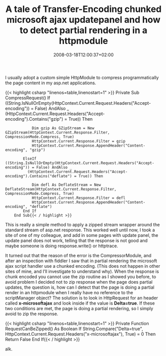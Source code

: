 ﻿---
title: "A tale of Transfer-Encoding chunked microsoft ajax updatepanel and how to detect partial rendering in a httpmodule"
description: ""
date: 2008-03-18T12:00:37+02:00
draft: false
tags: [ASPNET]
categories: [ASPNET]
---
I usually adopt a custom simple HttpModule to compress programmatically the page content in my asp.net applications.

{{< highlight csharp "linenos=table,linenostart=1" >}}
Private Sub CompressRequest()
            If ((String.IsNullOrEmpty(HttpContext.Current.Request.Headers("Accept-encoding")) = False) AndAlso _
             (HttpContext.Current.Request.Headers("Accept-encoding").Contains("gzip") = True)) Then

                Dim gzip As GZipStream = New GZipStream(HttpContext.Current.Response.Filter, CompressionMode.Compress, True)
                HttpContext.Current.Response.Filter = gzip
                HttpContext.Current.Response.AppendHeader("Content-encoding", "gzip")

            ElseIf ((String.IsNullOrEmpty(HttpContext.Current.Request.Headers("Accept-encoding")) = False) AndAlso _
              (HttpContext.Current.Request.Headers("Accept-encoding").Contains("deflate") = True)) Then

                Dim defl As DeflateStream = New DeflateStream(HttpContext.Current.Response.Filter, CompressionMode.Compress, True)
                HttpContext.Current.Response.Filter = defl
                HttpContext.Current.Response.AppendHeader("Content-encoding", "deflate")
            End If
        End Sub{{< / highlight >}}

<!-- Code inserted with Steve Dunn's Windows Live Writer Code Formatter Plugin.  http://dunnhq.com -->

This is really a simple method to apply a zipped stream wrapper around the standard stream of asp.net response. This worked well until now, I took a site of one of my colleague, and add in some pages with update panel, the update panel does not work, telling that the response is not good and maybe someone is doing response.write() or httptrace.

It turned out that the reason of the error is the CompressorModule, and after an inspection with fiddler I saw that in partial rendering the microsoft ajax script handler use a chunked encoding. (This does not happen in other sites of mine, and I’ll investigate to understand why). When the response is chunk encoded you cannot use the zip routine as I showed you before, to avoid problem I decided not to zip response when the page does partial updates, the question is, how can I detect that the page is doing a partial render in an httpmodule when I really have no reference to the scriptManager object? The solution is to look in HttpRequest for an header called  **x-microsoftajax** and look inside if the value is  **Delta=true**. If these two conditions are met, the page is doing a partial rendering, so I simply avoid to zip the response.

{{< highlight csharp "linenos=table,linenostart=1" >}}
    Private Function RequestCanBeZipped() As Boolean
            If String.Compare("Delta=true", HttpContext.Current.Request.Headers("x-microsoftajax"), True) = 0 Then
                Return False
            End If{{< / highlight >}}

<!-- Code inserted with Steve Dunn's Windows Live Writer Code Formatter Plugin.  http://dunnhq.com -->

alk.
